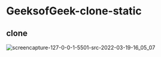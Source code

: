 # GeeksofGeek-clone-static
## clone

![screencapture-127-0-0-1-5501-src-2022-03-19-16_05_07](https://user-images.githubusercontent.com/63362359/159117611-1187cfdd-4d85-4f4e-96fe-d7853a3af742.png)
